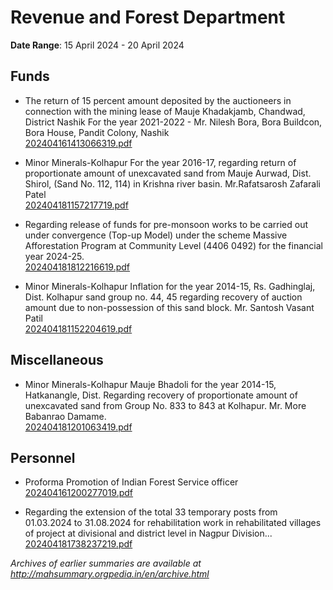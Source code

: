# Revenue and Forest Department

**Date Range**: 15 April 2024 - 20 April 2024


## Funds
- The return of 15 percent amount deposited by the auctioneers in connection with the mining lease of Mauje Khadakjamb, Chandwad, District Nashik For the year 2021-2022  - Mr. Nilesh Bora, Bora Buildcon, Bora House, Pandit Colony, Nashik\
  [202404161413066319.pdf](https://gr.maharashtra.gov.in/Site/Upload/Government%20Resolutions/English/202404161413066319.pdf)

- Minor Minerals-Kolhapur        For the year 2016-17, regarding return of proportionate amount of unexcavated sand from Mauje Aurwad, Dist. Shirol, (Sand No. 112, 114) in Krishna river basin. Mr.Rafatsarosh Zafarali Patel\
  [202404181157217719.pdf](https://gr.maharashtra.gov.in/Site/Upload/Government%20Resolutions/English/202404181157217719.pdf)

- Regarding release of funds for pre-monsoon works to be carried out under convergence (Top-up Model) under the scheme Massive Afforestation Program at Community Level (4406 0492) for the financial year 2024-25.\
  [202404181812216619.pdf](https://gr.maharashtra.gov.in/Site/Upload/Government%20Resolutions/English/202404181812216619.pdf)

- Minor Minerals-Kolhapur Inflation for the year 2014-15, Rs. Gadhinglaj, Dist. Kolhapur sand group no. 44, 45 regarding recovery of auction amount due to non-possession of this sand block. Mr. Santosh Vasant Patil\
  [202404181152204619.pdf](https://gr.maharashtra.gov.in/Site/Upload/Government%20Resolutions/English/202404181152204619.pdf)

## Miscellaneous
- Minor Minerals-Kolhapur Mauje Bhadoli for the year 2014-15, Hatkanangle, Dist. Regarding recovery of proportionate amount of unexcavated sand from Group No. 833 to 843 at Kolhapur. Mr. More Babanrao Damame.\
  [202404181201063419.pdf](https://gr.maharashtra.gov.in/Site/Upload/Government%20Resolutions/English/202404181201063419.pdf)

## Personnel
- Proforma Promotion of Indian Forest Service officer\
  [202404161200277019.pdf](https://gr.maharashtra.gov.in/Site/Upload/Government%20Resolutions/English/202404161200277019.pdf)

- Regarding the extension of the total 33 temporary posts from 01.03.2024 to 31.08.2024 for rehabilitation work in rehabilitated villages of project at divisional and district level in Nagpur Division...\
  [202404181738237219.pdf](https://gr.maharashtra.gov.in/Site/Upload/Government%20Resolutions/English/202404181738237219.pdf)


*Archives of earlier summaries are available at http://mahsummary.orgpedia.in/en/archive.html*
